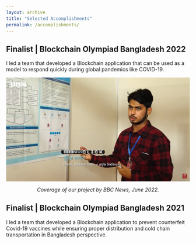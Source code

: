 ```yaml
---
layout: archive
title: "Selected Accomplishments"
permalink: /accomplishments/
---
```


## Finalist | Blockchain Olympiad Bangladesh 2022
I led a team that developed a Blockchain application that can be used as a model to respond quickly during global pandemics like COVID-19.

<img src="/images/BCOLBD.png" align="center" width=650px/>
<p style="text-align:center; font-style:italic;">Coverage of our project by BBC News, June 2022.</p>


## Finalist | Blockchain Olympiad Bangladesh 2021
I led a team that developed a Blockchain application to prevent counterfeit Covid-19 vaccines while ensuring proper distribution and cold chain transportation in Bangladesh perspective.
